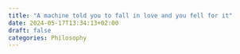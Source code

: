 ```yaml
---
title: "A machine told you to fall in love and you fell for it"
date: 2024-05-17T13:34:13+02:00
draft: false
categories: Philosophy
---
```


